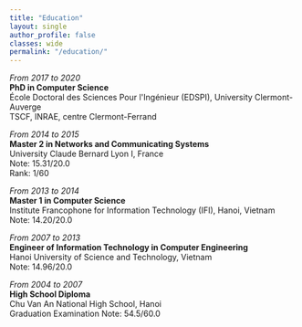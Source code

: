 ```yaml
---
title: "Education"   
layout: single
author_profile: false 
classes: wide
permalink: "/education/"  
---
```


*From 2017 to 2020*  
**PhD in Computer Science**  
École Doctoral des Sciences Pour l'Ingénieur (EDSPI), University Clermont-Auverge       
TSCF, INRAE, centre Clermont-Ferrand  

*From 2014 to 2015*   
**Master 2 in Networks and Communicating Systems**  
University Claude Bernard Lyon I, France  
Note: 15.31/20.0  
Rank: 1/60	 

*From 2013 to 2014*  
**Master 1 in Computer Science**  
Institute Francophone for Information Technology (IFI), Hanoi, Vietnam  
Note: 14.20/20.0  

*From 2007 to 2013*   
**Engineer of Information Technology in Computer Engineering**  
Hanoi University of Science and Technology, Vietnam  
Note: 14.96/20.0  

*From 2004 to 2007*  
**High School Diploma**  
Chu Van An National High School, Hanoi  
Graduation Examination Note: 54.5/60.0   
